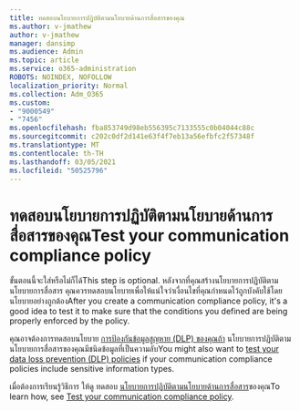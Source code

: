 ```yaml
---
title: ทดสอบนโยบายการปฏิบัติตามนโยบายด้านการสื่อสารของคุณ
ms.author: v-jmathew
author: v-jmathew
manager: dansimp
ms.audience: Admin
ms.topic: article
ms.service: o365-administration
ROBOTS: NOINDEX, NOFOLLOW
localization_priority: Normal
ms.collection: Adm_O365
ms.custom:
- "9000549"
- "7456"
ms.openlocfilehash: fba853749d98eb556395c7133555c0b04044c88c
ms.sourcegitcommit: c202c0df2d141e63f4f7eb13a56efbfc2f57348f
ms.translationtype: MT
ms.contentlocale: th-TH
ms.lasthandoff: 03/05/2021
ms.locfileid: "50525796"
---
```

# <a name="test-your-communication-compliance-policy"></a><span data-ttu-id="69ed1-102">ทดสอบนโยบายการปฏิบัติตามนโยบายด้านการสื่อสารของคุณ</span><span class="sxs-lookup"><span data-stu-id="69ed1-102">Test your communication compliance policy</span></span>

<span data-ttu-id="69ed1-103">ขั้นตอนนี้จะใส่หรือไม่ก็ได้</span><span class="sxs-lookup"><span data-stu-id="69ed1-103">This step is optional.</span></span> <span data-ttu-id="69ed1-104">หลังจากที่คุณสร้างนโยบายการปฏิบัติตามนโยบายการสื่อสาร คุณควรทดสอบนโยบายเพื่อให้แน่ใจว่าเงื่อนไขที่คุณกําหนดไว้ถูกบังคับใช้โดยนโยบายอย่างถูกต้อง</span><span class="sxs-lookup"><span data-stu-id="69ed1-104">After you create a communication compliance policy, it's a good idea to test it to make sure that the conditions you defined are being properly enforced by the policy.</span></span>

<span data-ttu-id="69ed1-105">คุณอาจต้องการทดสอบนโยบาย [การป้องกันข้อมูลสูญหาย (DLP) ของคุณถ้า](https://go.microsoft.com/fwlink/?linkid=2110890) นโยบายการปฏิบัติตามนโยบายการสื่อสารของคุณมีชนิดข้อมูลที่เป็นความลับ</span><span class="sxs-lookup"><span data-stu-id="69ed1-105">You might also want to [test your data loss prevention (DLP) policies](https://go.microsoft.com/fwlink/?linkid=2110890) if your communication compliance policies include sensitive information types.</span></span>

<span data-ttu-id="69ed1-106">เมื่อต้องการเรียนรู้วิธีการ ให้ดู ทดสอบ [นโยบายการปฏิบัติตามนโยบายด้านการสื่อสาร](https://go.microsoft.com/fwlink/?linkid=2111304)ของคุณ</span><span class="sxs-lookup"><span data-stu-id="69ed1-106">To learn how, see [Test your communication compliance policy](https://go.microsoft.com/fwlink/?linkid=2111304).</span></span>
